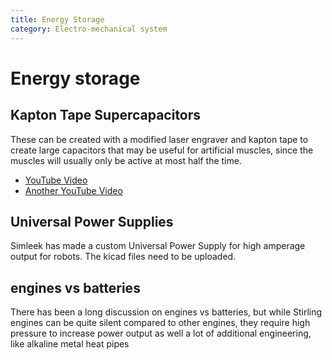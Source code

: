 ```yaml
---
title: Energy Storage
category: Electro-mechanical system
---
```


# Energy storage

## Kapton Tape Supercapacitors

These can be created with a modified laser engraver and kapton tape to create large capacitors that may be useful for artificial muscles, since the muscles will usually only be active at most half the time.

- [YouTube Video](https://www.youtube.com/watch?v=7EPKT8z6-Ag)
- [Another YouTube Video](https://www.youtube.com/watch?v=RKcUgdXUf9Y)

## Universal Power Supplies

Simleek has made a custom Universal Power Supply for high amperage output for robots. The kicad files need to be uploaded.

## engines vs batteries

There has been a long discussion on engines vs batteries, but while Stirling engines can be quite silent compared to other engines, they require high pressure to increase power output as well a lot of additional engineering, like alkaline metal heat pipes
